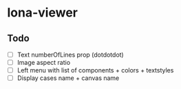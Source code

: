 # lona-viewer

## Todo

- [ ] Text numberOfLines prop (dotdotdot)
- [ ] Image aspect ratio
- [ ] Left menu with list of components + colors + textstyles
- [ ] Display cases name + canvas name
